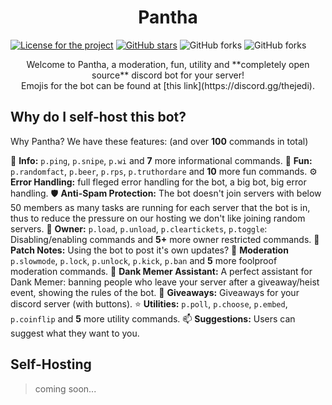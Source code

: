 <h1 style="text-align: center;"> Pantha </h1>
<a href="https://github.com/nigamanthsrivatsan/Pantha/blob/main/LICENSE"><img alt="License for the project" src="https://img.shields.io/github/license/nigamanthsrivatsan/Pantha?style=for-the-badge"></a>
<a href="https://github.com/nigamanthsrivatsan/Pantha/stargazers"><img alt="GitHub stars" src="https://img.shields.io/github/stars/nigamanthsrivatsan/Pantha?style=for-the-badge"></a> 
<img alt="GitHub forks" src="https://img.shields.io/github/forks/nigamanthsrivatsan/Pantha?style=for-the-badge">
<img alt="GitHub forks" src="https://img.shields.io/badge/Discord-7289DA?style=for-the-badge&logo=discord&logoColor=white">

<p style="text-align: center;"> Welcome to Pantha, a moderation, fun, utility and **completely open source** discord bot for your server! <br>
Emojis for the bot can be found at [this link](https://discord.gg/thejedi). </p>

## Why do I self-host this bot?

Why Pantha? We have these features: (and over **100** commands in total)

📑 **Info:** `p.ping`, `p.snipe`, `p.wi` and **7** more informational commands.
🎈 **Fun:** `p.randomfact`, `p.beer`, `p.rps`, `p.truthordare` and **10** more fun commands.
⚙️ **Error Handling:** full fleged error handling for the bot, a big bot, big error handling.
🛡️ **Anti-Spam Protection:** The bot doesn't join servers with below 50 members as many tasks are running for each server that the bot is in, thus to reduce the pressure on our hosting we don't like joining random servers.
👑 **Owner:** `p.load`, `p.unload`, `p.cleartickets`, `p.toggle`: Disabling/enabling commands and **5+** more owner restricted commands.
📝 **Patch Notes:** Using the bot to post it's own updates?
🔨 **Moderation** `p.slowmode`, `p.lock`, `p.unlock`, `p.kick`, `p.ban` and **5** more foolproof moderation commands.
🐸 **Dank Memer Assistant:** A perfect assistant for Dank Memer: banning people who leave your server after a giveaway/heist event, showing the rules of the bot. 
🎉 **Giveaways:** Giveaways for your discord server (with buttons).
⭐ **Utilities:** `p.poll`, `p.choose`, `p.embed`, `p.coinflip` and **5** more utility commands.
📫 **Suggestions:** Users can suggest what they want to you. 

## Self-Hosting

> coming soon...
